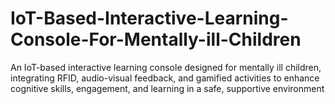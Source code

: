 # IoT-Based-Interactive-Learning-Console-For-Mentally-ill-Children
An IoT-based interactive learning console designed for mentally ill children, integrating RFID, audio-visual feedback, and gamified activities to enhance cognitive skills, engagement, and learning in a safe, supportive environment
